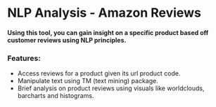 # NLP Analysis - Amazon Reviews

#### Using this tool, you can gain insight on a specific product based off customer reviews using NLP principles.

### Features:
- Access reviews for a product given its url product code.
- Manipulate text using TM (text mining) package.
- Brief analysis on product reviews using visuals like worldclouds, barcharts and histograms.
